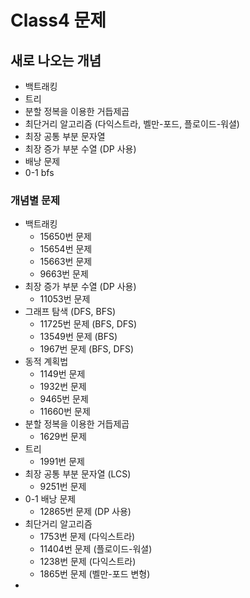 # Class4 문제

## 새로 나오는 개념
- 백트래킹
- 트리
- 분할 정복을 이용한 거듭제곱
- 최단거리 알고리즘 (다익스트라, 벨만-포드, 플로이드-워셜)
- 최장 공통 부분 문자열
- 최장 증가 부분 수열 (DP 사용)
- 배낭 문제
- 0-1 bfs

### 개념별 문제
- 백트래킹
  - 15650번 문제
  - 15654번 문제
  - 15663번 문제
  - 9663번 문제
- 최장 증가 부분 수열 (DP 사용)
  - 11053번 문제
- 그래프 탐색 (DFS, BFS)
  - 11725번 문제 (BFS, DFS)
  - 13549번 문제 (BFS)
  - 1967번 문제 (BFS, DFS)
- 동적 계획법
  - 1149번 문제
  - 1932번 문제
  - 9465번 문제
  - 11660번 문제
- 분할 정복을 이용한 거듭제곱
  - 1629번 문제
- 트리
  - 1991번 문제
- 최장 공통 부분 문자열 (LCS)
  - 9251번 문제
- 0-1 배낭 문제
  - 12865번 문제 (DP 사용)
- 최단거리 알고리즘
  - 1753번 문제 (다익스트라)
  - 11404번 문제 (플로이드-워셜)
  - 1238번 문제 (다익스트라)
  - 1865번 문제 (벨만-포드 변형)
- 